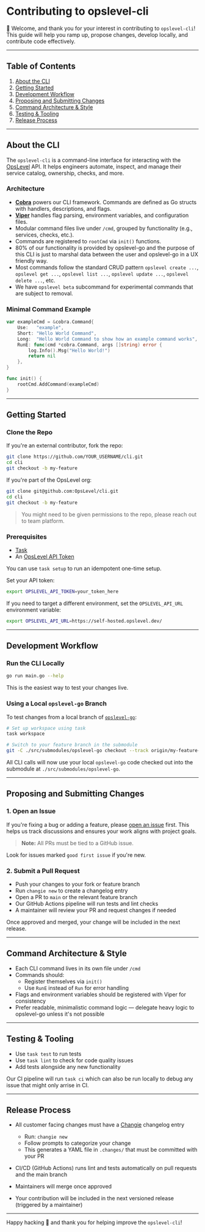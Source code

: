 # Contributing to opslevel-cli

👋 Welcome, and thank you for your interest in contributing to `opslevel-cli`! This guide will help you ramp up, propose changes, develop locally, and contribute code effectively.

---

## Table of Contents

1. [About the CLI](#about-the-cli)
2. [Getting Started](#getting-started)
3. [Development Workflow](#development-workflow)
4. [Proposing and Submitting Changes](#proposing-and-submitting-changes)
5. [Command Architecture & Style](#command-architecture--style)
6. [Testing & Tooling](#testing--tooling)
7. [Release Process](#release-process)

---

## About the CLI

The `opslevel-cli` is a command-line interface for interacting with the [OpsLevel](https://www.opslevel.com) API. It helps engineers automate, inspect, and manage their service catalog, ownership, checks, and more.

### Architecture

- **[Cobra](https://github.com/spf13/cobra)** powers our CLI framework. Commands are defined as Go structs with handlers, descriptions, and flags.
- **[Viper](https://github.com/spf13/viper)** handles flag parsing, environment variables, and configuration files.
- Modular command files live under `/cmd`, grouped by functionality (e.g., services, checks, etc.).
- Commands are registered to `rootCmd` via `init()` functions.
- 80% of our functionality is provided by opslevel-go and the purpose of this CLI is just to marshal data between the user and opslevel-go in a UX friendly way.
- Most commands follow the standard CRUD pattern `opslevel create ...`, `opslevel get ...`, `opslevel list ...`, `opslevel update ...`, `opslevel delete ...`, etc.
- We have `opslevel beta` subcommand for experimental commands that are subject to removal.

### Minimal Command Example

```go
var exampleCmd = &cobra.Command{
    Use:   "example",
    Short: "Hello World Command",
    Long:  "Hello World Command to show how an example command works",
    RunE: func(cmd *cobra.Command, args []string) error {
        log.Info().Msg("Hello World!")
        return nil
    },
}

func init() {
    rootCmd.AddCommand(exampleCmd)
}
```

---

## Getting Started

### Clone the Repo

If you're an external contributor, fork the repo:

```bash
git clone https://github.com/YOUR_USERNAME/cli.git
cd cli
git checkout -b my-feature
```

If you're part of the OpsLevel org:

```bash
git clone git@github.com:OpsLevel/cli.git
cd cli
git checkout -b my-feature
```

> You might need to be given permissions to the repo, please reach out to team platform.

### Prerequisites

- [Task](https://taskfile.dev)
- An [OpsLevel API Token](https://app.opslevel.com/api_tokens)

You can use `task setup` to run an idempotent one-time setup.

Set your API token:

```sh
export OPSLEVEL_API_TOKEN=your_token_here
```

If you need to target a different environment, set the `OPSLEVEL_API_URL` environment variable:

```sh
export OPSLEVEL_API_URL=https://self-hosted.opslevel.dev/
```

---

## Development Workflow

### Run the CLI Locally

```sh
go run main.go --help
```

This is the easiest way to test your changes live.

### Using a Local `opslevel-go` Branch

To test changes from a local branch of [`opslevel-go`](https://github.com/OpsLevel/opslevel-go):

```sh
# Set up workspace using task
task workspace

# Switch to your feature branch in the submodule
git -C ./src/submodules/opslevel-go checkout --track origin/my-feature-branch
```

All CLI calls will now use your local `opslevel-go` code checked out into the submodule at `./src/submodules/opslevel-go`.

---

## Proposing and Submitting Changes

### 1. Open an Issue

If you're fixing a bug or adding a feature, please [open an issue](https://github.com/OpsLevel/cli/issues) first. This helps us track discussions and ensures your work aligns with project goals.

> **Note:** All PRs must be tied to a GitHub issue.

Look for issues marked `good first issue` if you're new.

### 2. Submit a Pull Request

- Push your changes to your fork or feature branch
- Run `changie new` to create a changelog entry
- Open a PR to `main` or the relevant feature branch
- Our GitHub Actions pipeline will run tests and lint checks
- A maintainer will review your PR and request changes if needed

Once approved and merged, your change will be included in the next release.

---

## Command Architecture & Style

- Each CLI command lives in its own file under `/cmd`
- Commands should:
    - Register themselves via `init()`
    - Use `RunE` instead of `Run` for error handling
- Flags and environment variables should be registered with Viper for consistency
- Prefer readable, minimalistic command logic — delegate heavy logic to opslevel-go unless it's not possible

---

## Testing & Tooling

- Use `task test` to run tests
- Use `task lint` to check for code quality issues
- Add tests alongside any new functionality

Our CI pipeline will run `task ci` which can also be run locally to debug any issue that might only arrise in CI.

---

## Release Process

- All customer facing changes must have a [Changie](https://changie.dev) changelog entry
    - Run: `changie new`
    - Follow prompts to categorize your change
    - This generates a YAML file in `.changes/` that must be committed with your PR

- CI/CD (GitHub Actions) runs lint and tests automatically on pull requests and the main branch
- Maintainers will merge once approved
- Your contribution will be included in the next versioned release (triggered by a maintainer)

---

Happy hacking 🎉 and thank you for helping improve the `opslevel-cli`!
